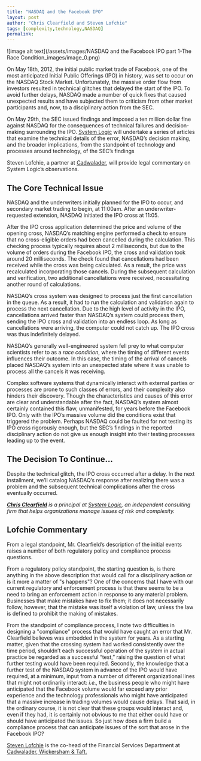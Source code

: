 ```yaml
---
title: "NASDAQ and the Facebook IPO"
layout: post
author: "Chris Clearfield and Steven Lofchie" 
tags: [complexity,technology,NASDAQ] 
permalink: 
---
```


![image alt text](/assets/images/NASDAQ and the Facebook IPO part 1-The Race Condition_images/image_0.png)

On May 18th, 2012, the initial public market trade of Facebook, one of the most anticipated Initial Public Offerings (IPO) in history, was set to occur on the NASDAQ Stock Market. Unfortunately, the massive order flow from investors resulted in technical glitches that delayed the start of the IPO.  To avoid further delays, NASDAQ made a number of quick fixes that caused unexpected results and have subjected them to criticism from other market participants and, now, to a disciplinary action from the SEC.

On May 29th, the SEC issued findings and imposed a ten million dollar fine against NASDAQ for the consequences of technical failures and decision-making surrounding the IPO. [System Logic](http://www.system-logic.com) will undertake a series of articles that examine the technical details of the error, NASDAQ’s decision making, and the broader implications, from the standpoint of technology and processes around technology, of the SEC’s findings

Steven Lofchie, a partner at [Cadwalader](http://www.cadwalader.com/thecabinet/), will provide legal commentary on System Logic’s observations.   

## The Core Technical Issue

NASDAQ and the underwriters initially planned for the IPO to occur, and secondary market trading to begin, at 11:00am. After an underwriter-requested extension, NASDAQ initiated the IPO cross at 11:05.

After the IPO cross application determined the price and volume of the opening cross, NASDAQ’s matching engine performed a check to ensure that no cross-eligible orders had been cancelled during the calculation. This checking process typically requires about 2 milliseconds, but due to the volume of orders during the Facebook IPO, the cross and validation took around 20 milliseconds. The check found that cancellations had been received while the cross was being calculated. As a result, the price was recalculated incorporating those cancels. During the subsequent calculation and verification, two additional cancellations were received, necessitating another round of calculations. 

NASDAQ’s cross system was designed to process just the first cancellation in the queue. As a result, it had to run the calculation and validation again to process the next cancellation. Due to the high level of activity in the IPO, cancellations arrived faster than NASDAQ’s system could process them, sending the IPO cross and validation into an endless loop. As long as cancellations were arriving, the computer could not catch up. The IPO  cross was thus indefinitely delayed.

NASDAQ’s generally well-engineered system fell prey to what computer scientists refer to as a *race condition*, where the timing of different events influences their outcome. In this case, the timing of the arrival of cancels placed NASDAQ’s system into an unexpected state where it was unable to process all the cancels it was receiving.

Complex software systems that dynamically interact with external parties or processes are prone to such classes of errors, and their complexity also hinders their discovery. Though the characteristics and causes of this error are clear and understandable after the fact, NASDAQ’s system almost certainly contained this flaw, unmanifested, for years before the Facebook IPO. Only with the IPO’s massive volume did the conditions exist that triggered the problem. Perhaps NASDAQ could be faulted for not testing its IPO cross rigorously enough, but the SEC’s findings in the reported disciplinary action do not give us enough insight into their testing processes leading up to the event.

## The Decision To Continue...

Despite the technical glitch, the IPO cross occurred after a delay. In the next installment, we’ll catalog NASDAQ’s response after realizing there was a problem and the subsequent technical complications after the cross eventually occurred. 

***[Chris Clearfield](http://www.system-logic.com/team/)** is a principal at [System Logic](http://www.system-logic.com), an independent consulting firm that helps organizations manage issues of risk and complexity.* 

## Lofchie Commentary

From a legal standpoint, Mr. Clearfield’s description of the initial events raises a number of both regulatory policy and compliance process questions.

From a regulatory policy standpoint, the starting question is, is there anything in the above description that would call for a disciplinary action or is it more a matter of "s happens"?  One of the concerns that I have with our current regulatory and enforcement process is that there seems to be a need to bring an enforcement action in response to any material problem.  Businesses that make mistakes have to fix them; it does not necessarily follow, however, that the mistake was itself a violation of law, unless the law is defined to prohibit the making of mistakes.  

From the standpoint of compliance process, I note two difficulties in designing a "compliance" process that would have caught an error that Mr. Clearfield believes was embedded in the system for years.  As a starting matter, given that the crossing system had worked consistently over the time period, shouldn’t each successful operation of the system in actual practice be regarded as a successful “test,”  raising the question of what further testing would have been required.  Secondly, the knowledge that a further test of the NASDAQ system in advance of the IPO would have required, at a minimum, input from a number of different organizational lines that might not ordinarily interact: *i.e.,* the business people who might have anticipated that the Facebook volume would far exceed any prior experience and the technology professionals who might have anticipated that a massive increase in trading volumes would cause delays.  That said, in the ordinary course, it is not clear that these groups would interact and, even if they had, it is certainly not obvious to me that either could have or should have anticipated the issues.  So just how does a firm build a compliance process that can anticipate issues of the sort that arose in the Facebook IPO?   

[Steven Lofchie](http://www.cadwalader.com/Attorney/Steven_D._Lofchie/1318) is the co-head of the Financial Services Department at [Cadwalader, Wickersham & Taft.](http://www.cadwalader.com/thecabinet/)  

